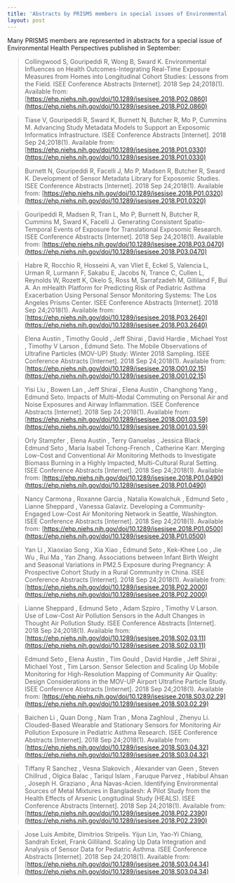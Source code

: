```yaml
---
title: 'Abstracts by PRISMS members in special issues of Environmental Health Perspectives'
layout: post
---
```


Many PRISMS members are represented in abstracts for a special issue of Environmental Health Perspectives published in September:
 
>Collingwood S, Gouripeddi R, Wong B, Sward K. Environmental Influences on Health Outcomes-Integrating Real-Time Exposure Measures from Homes into Longitudinal Cohort Studies: Lessons from the Field. ISEE Conference Abstracts [Internet]. 2018 Sep 24;2018(1). Available from: [https://ehp.niehs.nih.gov/doi/10.1289/isesisee.2018.P02.0860](https://ehp.niehs.nih.gov/doi/10.1289/isesisee.2018.P02.0860)

>Tiase V, Gouripeddi R, Sward K, Burnett N, Butcher R, Mo P, Cummins M. Advancing Study Metadata Models to Support an Exposomic Informatics Infrastructure. ISEE Conference Abstracts [Internet]. 2018 Sep 24;2018(1). Available from: [https://ehp.niehs.nih.gov/doi/10.1289/isesisee.2018.P01.0330](https://ehp.niehs.nih.gov/doi/10.1289/isesisee.2018.P01.0330)

>Burnett N, Gouripeddi R, Facelli J, Mo P, Madsen R, Butcher R, Sward K. Development of Sensor Metadata Library for Exposomic Studies. ISEE Conference Abstracts [Internet]. 2018 Sep 24;2018(1). Available from: [https://ehp.niehs.nih.gov/doi/10.1289/isesisee.2018.P01.0320](https://ehp.niehs.nih.gov/doi/10.1289/isesisee.2018.P01.0320)

>Gouripeddi R, Madsen R, Tran L, Mo P, Burnett N, Butcher R, Cummins M, Sward K, Facelli J. Generating Consistent Spatio-Temporal Events of Exposure for Translational Exposomic Research. ISEE Conference Abstracts [Internet]. 2018 Sep 24;2018(1). Available from: [https://ehp.niehs.nih.gov/doi/10.1289/isesisee.2018.P03.0470](https://ehp.niehs.nih.gov/doi/10.1289/isesisee.2018.P03.0470)

>Habre R, Rocchio R, Hosseini A, van Vliet E, Eckel S, Valencia L, Urman R, Lurmann F, Sakabu E, Jacobs N, Trance C, Cullen L, Reynolds W, Rozett K, Okelo S, Ross M, Sarrafzadeh M, Gilliland F, Bui A. An mHealth Platform for Predicting Risk of Pediatric Asthma Exacerbation Using Personal Sensor Monitoring Systems: The Los Angeles Prisms Center. ISEE Conference Abstracts [Internet]. 2018 Sep 24;2018(1). Available from: [https://ehp.niehs.nih.gov/doi/10.1289/isesisee.2018.P03.2640](https://ehp.niehs.nih.gov/doi/10.1289/isesisee.2018.P03.2640)

>Elena Austin , Timothy Gould , Jeff Shirai , David Hardie , Michael Yost , Timothy V Larson , Edmund Seto. The Mobile Observations of Ultrafine Particles (MOV-UP) Study: Winter 2018 Sampling. ISEE Conference Abstracts [Internet]. 2018 Sep 24;2018(1). Available from: [https://ehp.niehs.nih.gov/doi/10.1289/isesisee.2018.O01.02.15](https://ehp.niehs.nih.gov/doi/10.1289/isesisee.2018.O01.02.15)

>Yisi Liu , Bowen Lan , Jeff Shirai , Elena Austin , Changhong Yang , Edmund Seto. Impacts of Multi-Modal Commuting on Personal Air and Noise Exposures and Airway Inflammation. ISEE Conference Abstracts [Internet]. 2018 Sep 24;2018(1). Available from: [https://ehp.niehs.nih.gov/doi/10.1289/isesisee.2018.O01.03.59](https://ehp.niehs.nih.gov/doi/10.1289/isesisee.2018.O01.03.59)

>Orly Stampfer , Elena Austin , Terry Ganuelas , Jessica Black , Edmund Seto , Maria Isabel Tchong-French , Catherine Karr. Merging Low-Cost and Conventional Air Monitoring Methods to Investigate Biomass Burning in a Highly Impacted, Multi-Cultural Rural Setting. ISEE Conference Abstracts [Internet]. 2018 Sep 24;2018(1). Available from: [https://ehp.niehs.nih.gov/doi/10.1289/isesisee.2018.P01.0490](https://ehp.niehs.nih.gov/doi/10.1289/isesisee.2018.P01.0490)

>Nancy Carmona , Roxanne Garcia , Natalia Kowalchuk , Edmund Seto , Lianne Sheppard , Vanessa Galaviz. Developing a Community-Engaged Low-Cost Air Monitoring Network in Seattle, Washington. ISEE Conference Abstracts [Internet]. 2018 Sep 24;2018(1). Available from: [https://ehp.niehs.nih.gov/doi/10.1289/isesisee.2018.P01.0500](https://ehp.niehs.nih.gov/doi/10.1289/isesisee.2018.P01.0500)

>Yan Li , Xiaoxiao Song , Xia Xiao , Edmund Seto , Kek-Khee Loo , Jie Wu , Rui Ma , Yan Zhang. Associations between Infant Birth Weight and Seasonal Variations in PM2.5 Exposure during Pregnancy: A Prospective Cohort Study in a Rural Community in China. ISEE Conference Abstracts [Internet]. 2018 Sep 24;2018(1). Available from: [https://ehp.niehs.nih.gov/doi/10.1289/isesisee.2018.P02.2000](https://ehp.niehs.nih.gov/doi/10.1289/isesisee.2018.P02.2000)

>Lianne Sheppard , Edmund Seto , Adam Szpiro , Timothy V Larson. Use of Low-Cost Air Pollution Sensors in the Adult Changes in Thought Air Pollution Study. ISEE Conference Abstracts [Internet]. 2018 Sep 24;2018(1). Available from: [https://ehp.niehs.nih.gov/doi/10.1289/isesisee.2018.S02.03.11](https://ehp.niehs.nih.gov/doi/10.1289/isesisee.2018.S02.03.11)

>Edmund Seto , Elena Austin , Tim Gould , David Hardie , Jeff Shirai , Michael Yost , Tim Larson. Sensor Selection and Scaling Up Mobile Monitoring for High-Resolution Mapping of Community Air Quality: Design Considerations in the MOV-UP Airport Ultrafine Particle Study. ISEE Conference Abstracts [Internet]. 2018 Sep 24;2018(1). Available from: [https://ehp.niehs.nih.gov/doi/10.1289/isesisee.2018.S03.02.29](https://ehp.niehs.nih.gov/doi/10.1289/isesisee.2018.S03.02.29)

>Baichen Li , Quan Dong , Nam Tran , Mona Zaghloul , Zhenyu Li. Clouded-Based Wearable and Stationary Sensors for Monitoring Air Pollution Exposure in Pediatric Asthma Research. ISEE Conference Abstracts [Internet]. 2018 Sep 24;2018(1). Available from: [https://ehp.niehs.nih.gov/doi/10.1289/isesisee.2018.S03.04.32](https://ehp.niehs.nih.gov/doi/10.1289/isesisee.2018.S03.04.32)

>Tiffany R Sanchez , Vesna Slakovich , Alexander van Geen , Steven Chillrud , Olgica Balac , Tariqul Islam , Faruque Parvez , Habibul Ahsan , Joseph H. Graziano , Ana Navas-Acien. Identifying Environmental Sources of Metal Mixtures in Bangladesh: A Pilot Study from the Health Effects of Arsenic Longitudinal Study (HEALS). ISEE Conference Abstracts [Internet]. 2018 Sep 24;2018(1). Available from: [https://ehp.niehs.nih.gov/doi/10.1289/isesisee.2018.P02.2390](https://ehp.niehs.nih.gov/doi/10.1289/isesisee.2018.P02.2390)

>Jose Luis Ambite, Dimitrios Stripelis. Yijun Lin, Yao-Yi Chiang, Sandrah Eckel, Frank Gilliland. Scaling Up Data Integration and Analysis of Sensor Data for Pediatric Asthma. ISEE Conference Abstracts [Internet]. 2018 Sep 24;2018(1). Available from: [https://ehp.niehs.nih.gov/doi/10.1289/isesisee.2018.S03.04.34](https://ehp.niehs.nih.gov/doi/10.1289/isesisee.2018.S03.04.34)
